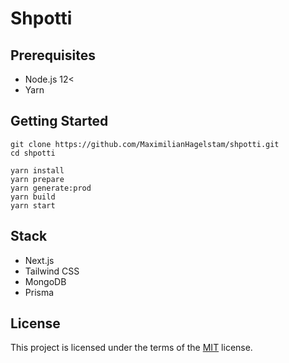 # Shpotti

## Prerequisites

- Node.js 12<
- Yarn

## Getting Started

```
git clone https://github.com/MaximilianHagelstam/shpotti.git
cd shpotti

yarn install
yarn prepare
yarn generate:prod
yarn build
yarn start
```

## Stack

- Next.js
- Tailwind CSS
- MongoDB
- Prisma

## License

This project is licensed under the terms of the [MIT](https://choosealicense.com/licenses/mit/) license.
